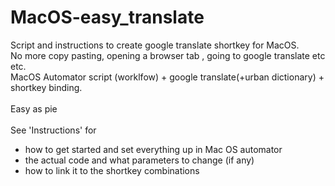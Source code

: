# MacOS-easy_translate
Script and instructions to create google translate shortkey for MacOS. </br>
No more copy pasting, opening a browser tab , going to google translate etc etc. </br>MacOS Automator script (worklfow) + google translate(+urban dictionary) + shortkey binding.</br>
</br>
Easy as pie
</br>
</br>
See 'Instructions' for</br>
- how to get started and set everything up in Mac OS automator
- the actual code and what parameters to change (if any)
- how to link it to the shortkey combinations
